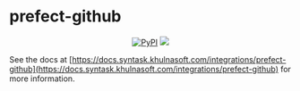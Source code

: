 # prefect-github

<p align="center">
    <a href="https://pypi.python.org/pypi/prefect-github/" alt="PyPI version">
        <img alt="PyPI" src="https://img.shields.io/pypi/v/prefect-github?color=26272B&labelColor=090422"></a>
    <a href="https://pepy.tech/badge/prefect-github/" alt="Downloads">
        <img src="https://img.shields.io/pypi/dm/prefect-github?color=26272B&labelColor=090422" /></a>
</p>

See the docs at [https://docs.syntask.khulnasoft.com/integrations/prefect-github](https://docs.syntask.khulnasoft.com/integrations/prefect-github) for more information.

